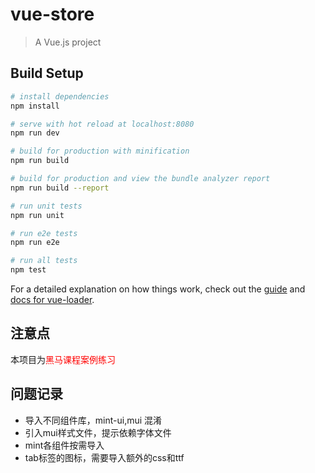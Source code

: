 # vue-store

> A Vue.js project

## Build Setup

``` bash
# install dependencies
npm install

# serve with hot reload at localhost:8080
npm run dev

# build for production with minification
npm run build

# build for production and view the bundle analyzer report
npm run build --report

# run unit tests
npm run unit

# run e2e tests
npm run e2e

# run all tests
npm test
```

For a detailed explanation on how things work, check out the [guide](http://vuejs-templates.github.io/webpack/) and [docs for vue-loader](http://vuejs.github.io/vue-loader).

## 注意点
本项目为<label style="color:red">黑马课程案例练习</label> 

## 问题记录
* 导入不同组件库，mint-ui,mui 混淆
* 引入mui样式文件，提示依赖字体文件
* mint各组件按需导入
* tab标签的图标，需要导入额外的css和ttf


